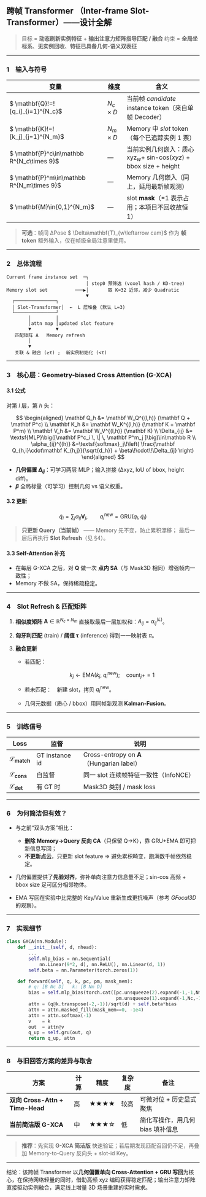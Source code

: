 ## 跨帧 Transformer （Inter-frame Slot-Transformer）——设计全解

> 目标 = **动态刷新实例特征** + **输出注意力矩阵指导匹配 / 融合**
> 约束 = **全局坐标系**、**无实例回收**、**特征已具备几何-语义双表征**

---

### 1 输入与符号

| 变量                                        | 维度            | 含义                                                       |
| ----------------------------------------- | ------------- | -------------------------------------------------------- |
| $ \mathbf{Q}\!=\![q_i]_{i=1}^{N_c}$       | $N_c\times D$ | 当前帧 *candidate* instance token（来自单帧 Decoder）             |
| $ \mathbf{K}\!=\![k_j]_{j=1}^{N_m}$       | $N_m\times D$ | Memory 中 *slot* token（每个已追踪实例 1 票）                       |
| $ \mathbf{P}^c\in\mathbb R^{N_c\times 9}$ | —             | 当前实例几何嵌入：质心 xyz$_w$+ sin-cos($xyz$) + bbox size + height |
| $ \mathbf{P}^m\in\mathbb R^{N_m\times 9}$ | —             | Memory 几何嵌入（同上，延用最新帧观测）                                  |
| $ \mathbf{M}\in\{0,1\}^{N_m}$             | —             | slot **mask**（=1 表示占用；本项目不回收故恒 1）                        |

> **可选**：帧间 ΔPose $ \Delta\mathbf{T}_{w\leftarrow cam}$ 作为 **帧 token** 额外输入，仅在帧级全局注意里使用。

---

### 2 总体流程

```
Current frame instance set  ─┐
                             │ step0 预筛选 (voxel hash / KD-tree)
Memory slot set          ───▶│       取 K≈32 近邻，减少 Quadratic
                             ▼
  ┌───────────────┐
  │ Slot-Transformer│  ←  L 层堆叠 (默认 L=3)
  └───────────────┘
        │         │
        │attn map │updated slot feature
        ▼         ▼
   匹配矩阵 A   Memory refresh
        │
        ▼
   关联 & 融合 (≥τ) ;  新实例初始化 (<τ)
```

---

### 3 核心层：**Geometry-biased Cross Attention (G-XCA)**

#### 3.1 公式

对第 $l$ 层，第 $h$ 头：

$$
\begin{aligned}
\mathbf Q_h &= \mathbf W_Q^{(l,h)} (\mathbf Q + \mathbf P^c) \\
\mathbf K_h &= \mathbf W_K^{(l,h)} (\mathbf K + \mathbf P^m) \\
\mathbf V_h &= \mathbf W_V^{(l,h)} (\mathbf K) \\
\Delta_{ij} &= \textsf{MLP}\big([\mathbf P^c_i \, \| \, \mathbf P^m_j ]\big)\in\mathbb R  \\
\alpha_{ij}^{(h)} &=\textsf{softmax}_j\!\left(
  \frac{\mathbf Q_{h,i}\cdot\mathbf K_{h,j}}{\sqrt{d_h}} + \beta\!\cdot\!\Delta_{ij}
\right)
\end{aligned}
$$

* **几何偏置 $\Delta_{ij}$**：可学习两层 MLP；输入拼接 (Δxyz, IoU of bbox, height diff)。
* **$\beta$** 全局标量（可学习）控制几何 vs 语义权重。

#### 3.2 更新

$$
\tilde q_i=\sum_{j}\alpha_{ij}\mathbf V_{j}
,\qquad
q_i^{\text{new}}=\textsf{GRU}(q_i,\tilde q_i)
$$

> **只更新 Query（当前帧）** —— Memory 先不变，防止累积漂移；
> 最后一层后再执行 **Slot Refresh**（见 §4）。

#### 3.3 Self-Attention 补充

* 在每层 G-XCA 之后，对 $\mathbf Q$ 做一次 **点内 SA**（与 Mask3D 相同）增强帧内一致性；
* Memory 不做 SA，保持稀疏稳定。

---

### 4 Slot Refresh & 匹配矩阵

1. **相似度矩阵** $\mathbf A\in\mathbb R^{N_c\times N_m}$
   直接取最后一层加权和：$A_{ij}=\alpha^{(L)}_{ij}$。
2. **匈牙利匹配** (train) / **阈值 τ** (inference) 得到一一映射表 $\pi$。
3. **融合更新**

   * 若匹配：

     $$
       k_j \leftarrow \textsf{EMA}(k_j, \; q_i^{\text{new}});\quad
       \text{count}_j+=1
     $$
   * 若未匹配： 新建 slot，拷贝 $q_i^{\text{new}}$。
   * 几何元数据（质心 / bbox）用同帧新观测 **Kalman-Fusion**。

---

### 5 训练信号

| Loss                            | 监督             | 说明                                            |
| ------------------------------- | -------------- | --------------------------------------------- |
| **$\mathcal L_{\text{match}}$** | GT instance id | Cross-entropy on $\mathbf A$（Hungarian label） |
| **$\mathcal L_{\text{cons}}$**  | 自监督            | 同一 slot 连续帧特征一致性（InfoNCE）                     |
| **$\mathcal L_{\text{det}}$**   | 有 GT 时         | Mask3D 类别 / mask loss                         |

---

### 6 为何简洁但有效？

* 与之前“双头方案”相比：

  * **删除 Memory→Query 反向 CA**（只保留 Q→K），靠 GRU+EMA 即可把新信息写回；
  * **不更新点云**，只更新 slot feature ⇒ 避免累积畸变，跑满数千帧依然稳定。
* 几何偏置提供了**先验对齐**，弥补单向注意力信息量不足；sin-cos 高频 + bbox size 足可区分相邻物体。
* EMA 写回在实验中比完整的 Key/Value 重新生成更抗噪声（参考 *GFocal3D* 的观察）。

---

### 7 实现细节

```python
class GXCA(nn.Module):
    def __init__(self, d, nhead):
        ...
        self.mlp_bias = nn.Sequential(
            nn.Linear(9*2, d), nn.ReLU(), nn.Linear(d, 1))
        self.beta = nn.Parameter(torch.zeros(1))

    def forward(self, q, k, pc, pm, mask_mem):
        # q: [B Nc D]   k: [B Nm D]
        bias = self.mlp_bias(torch.cat([pc.unsqueeze(2).expand(-1,-1,Nm,-1),
                                        pm.unsqueeze(1).expand(-1,Nc,-1,-1)],-1)).squeeze(-1)
        attn = (q@k.transpose(-2,-1))/sqrt(d) + self.beta*bias
        attn = attn.masked_fill(mask_mem==0, -1e4)
        attn = attn.softmax(-1)
        v    = k
        out  = attn@v
        q_up = self.gru(out, q)
        return q_up, attn
```

---

### 8 与旧回答方案的差异与取舍

| 方案                            | 计算 | 精度   | 复杂度 | 备注                  |
| ----------------------------- | -- | ---- | --- | ------------------- |
| **双向 Cross-Attn + Time-Head** | 高  | ★★★★ | 较高  | 可微对位 + 历史显式聚焦       |
| **当前简洁版 G-XCA**               | 中  | ★★★☆ | 低   | 简化写操作，用几何 bias 填补信息 |

> **推荐**：先实现 **G-XCA 简洁版** 快速验证；若后期发现匹配召回仍不足，再叠加 Memory-to-Query 反向头 + slot-id Key。

---

结论：该跨帧 Transformer 以**几何偏置单向 Cross-Attention + GRU 写回**为核心，在保持网络轻量的同时，借助高频 xyz 编码获得稳定匹配；输出注意力矩阵直接驱动实例融合，满足线上增量 3D 场景重建的实时需求。
